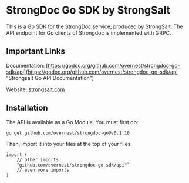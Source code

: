 # StrongDoc Go SDK by StrongSalt
This is a Go SDK for the [StrongDoc](api.strongdoc.com "Strongdoc API") service, produced by StrongSalt. The API endpoint for Go clients of Strongdoc is implemented with GRPC.

## Important Links

Documentation: [https://godoc.org/github.com/overnest/strongdoc-go-sdk/api](https://godoc.org/github.com/overnest/strongdoc-go-sdk/api "Strongsalt Go API Documentation")

Website: [strongsalt.com](https://www.strongsalt.com "Strongsalt website")

## Installation

The API is available as a Go Module. You must first do:

`go get github.com/overnest/strongdoc-go@v0.1.10`

Then, import it into your files at the top of your files:

```
import (
    // other imports
    "github.com/overnest/strongdoc-go-sdk/api"`
    // even more imports
)
```
